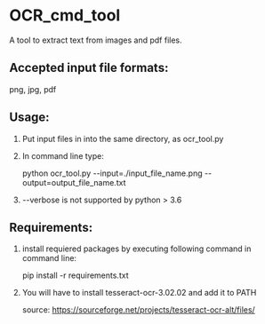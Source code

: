 # OCR_cmd_tool
 
 A tool to extract text from images and pdf files.

## Accepted input file formats: 
 png, jpg, pdf

## Usage:


 1. Put input files in into the same directory, as ocr_tool.py
 2. In command line type:

 	python ocr_tool.py --input=./input_file_name.png --output=output_file_name.txt

 3. --verbose is not supported by python > 3.6

## Requirements:
 1. install requiered packages by executing following command in command line:

    pip install -r requirements.txt

 2. You will have to install tesseract-ocr-3.02.02 and add it to PATH

    source: https://sourceforge.net/projects/tesseract-ocr-alt/files/
